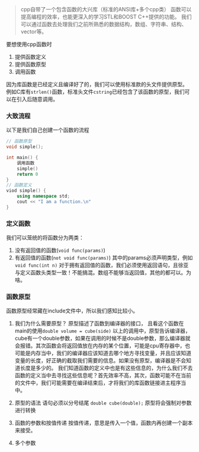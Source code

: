 >cpp自带了一个包含函数的大兴库（标准的ANSI库+多个cpp类）
函数可以提高编程的效率，也能更深入的学习STL和BOOST C++提供的功能。
我们可以通过函数去处理我们之前所熟悉的数据结构，数组、字符串、结构、vector等。

要想使用cpp函数时
1. 提供函数定义
2. 提供函数原型
3. 调用函数

因为库函数是已经定义且编译好了的，我们可以使用标准款的头文件提供原型。
例如C库有`strlen()`函数，标准头文件`cstring`已经包含了该函数的原型，我们可以在引入后随意调用。
### 大致流程
以下是我们自己创建一个函数的流程
```cpp
// 函数原型
void simple();

int main() {
    调用函数
    simple()
    return 0
}
// 函数定义
viod simple() {
    using namespace std;
    cout << "I am a function.\n"
}
```

### 定义函数
我们可以笼统的将函数分为两类：
1. 没有返回值的函数(`void func(params)`)
2. 有返回值的函数(`not void func(params)`)
其中的params必须声明类型，例如`void func(int n)`
对于拥有返回值的函数，我们必须使用返回语句，且徐亚与定义函数头类型一致！不能搞混。数组不能够当返回值，其他的都可以。为啥。

### 函数原型
函数原型经常藏在include文件中，所以我们感知比较小。
1. 我们为什么需要原型？
原型描述了函数到编译器的接口，
且看这个函数在main的使用`double volume = cube(side)`
以上的调用中，原型告诉编译器，cube有一个double参数，如果在调用的时候不是double参数，那么编译器就会报错。其次函数会将返回值放在内存的某个位置，可能是cpu寄存器中，也可能是内存当中，我们的编译器应该知道去哪个地方寻找变量，并且应该知道变量的长度，好正确的截取我们需要的信息。如果没有原型，编译器是不会知道长度是多少的。
我们知道函数的定义中也是有这些信息的，为什么我们不去函数的定义当中去寻找这些信息呢？首先效率不高，其次，函数可能不在当前的文件中，我们可能需要在编译结束后，才将我们的库函数链接进主程序当中。

2. 原型的语法
语句必须以分号结尾
`double cube(double);`
原型将会强制对参数进行转换

3. 函数的参数和按值传递
按值传递，意思是传入一个值，函数内再创建一个副本来接受。

4. 多个参数

